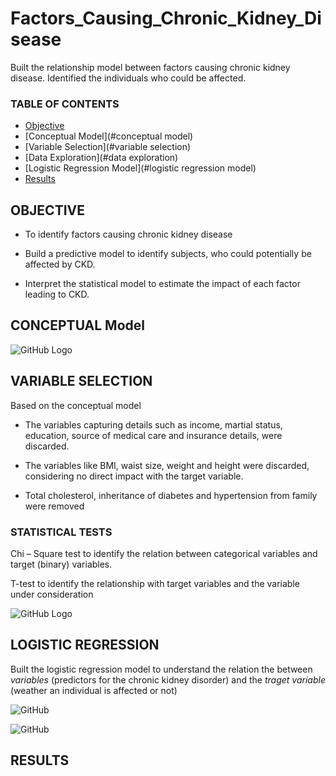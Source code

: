 # Factors_Causing_Chronic_Kidney_Disease
Built the relationship model between factors causing chronic kidney disease. Identified the individuals who could be affected.  

### TABLE OF CONTENTS
* [Objective](#objective)
* [Conceptual Model](#conceptual model)
* [Variable Selection](#variable selection)
* [Data Exploration](#data exploration)
* [Logistic Regression Model](#logistic regression model)
* [Results](#results)

## OBJECTIVE 
* To  identify factors causing chronic kidney disease

* Build a predictive model to identify subjects, who could potentially be affected by CKD.

* Interpret the statistical model to estimate the impact of each factor leading to CKD.

## CONCEPTUAL Model

![GitHub Logo](https://github.com/skotak2/Factors_Causing_Chronic_Kidney_Disease/blob/main/Images/conceptual_model.PNG)

## VARIABLE SELECTION

Based on the conceptual model

* The variables capturing details such as income, martial status, education, source of medical care and insurance details, were discarded.

* The variables like BMI, waist size, weight and height were discarded, considering no direct impact with the target variable.

* Total cholesterol, inheritance  of diabetes and hypertension from family were removed

### STATISTICAL TESTS

Chi – Square test to identify the relation between categorical variables and target (binary) variables.

T-test to identify the relationship with target variables and the variable under consideration

![GitHub Logo](https://github.com/skotak2/Factors_Causing_Chronic_Kidney_Disease/blob/main/Images/data_exp.PNG)

## LOGISTIC REGRESSION

Built the logistic regression model to understand the relation the between *variables* (predictors for the chronic kidney disorder) and the *traget variable* (weather an individual is affected or not)

![GitHub](https://github.com/skotak2/Factors_Causing_Chronic_Kidney_Disease/blob/main/Images/Logistic%20Regression.PNG)

![GitHub](https://github.com/skotak2/Factors_Causing_Chronic_Kidney_Disease/blob/main/Images/results.PNG)

## RESULTS

